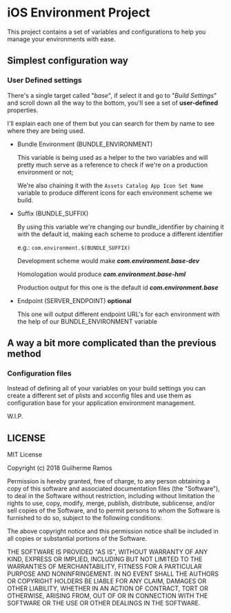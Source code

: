 # iOS Environment Project

This project contains a set of variables and configurations to help you manage your environments with ease.

## Simplest configuration way
### User Defined settings
There's a single target called "_base_", if select it and go to "_Build Settings_" and scroll down all the way to the bottom, you'll see a set of **user-defined** properties.

I'll explain each one of them but you can search for them by name to see where they are being used.

- Bundle Environment (BUNDLE_ENVIRONMENT)

    This variable is being used as a helper to the two variables and will pretty much serve as a reference to check if we're on a production environment or not;

    We're also chaining it with the `Assets Catalog App Icon Set Name` variable to produce different icons for each environment scheme we build.

- Suffix (BUNDLE_SUFFIX)

    By using this variable we're changing our bundle_identifier by chaining it with the default id, making each scheme to produce a different identifier

    e.g.: `com.environment.$(BUNDLE_SUFFIX)`

    Development scheme would make _**com.environment.base-dev**_

    Homologation would produce _**com.environment.base-hml**_

    Production output for this one is the default id _**com.environment.base**_


- Endpoint (SERVER_ENDPOINT) **optional**

    This one will output different endpoint URL's for each environment with the help of our BUNDLE_ENVIRONMENT variable

## A way a bit more complicated than the previous method
### Configuration files

Instead of defining all of your variables on your build settings you can create a different set of plists and xcconfig files and use them as configuration base for your application environment management.

W.I.P.


LICENSE
--
MIT License

Copyright (c) 2018 Guilherme Ramos

Permission is hereby granted, free of charge, to any person obtaining a copy
of this software and associated documentation files (the "Software"), to deal
in the Software without restriction, including without limitation the rights
to use, copy, modify, merge, publish, distribute, sublicense, and/or sell
copies of the Software, and to permit persons to whom the Software is
furnished to do so, subject to the following conditions:

The above copyright notice and this permission notice shall be included in all
copies or substantial portions of the Software.

THE SOFTWARE IS PROVIDED "AS IS", WITHOUT WARRANTY OF ANY KIND, EXPRESS OR
IMPLIED, INCLUDING BUT NOT LIMITED TO THE WARRANTIES OF MERCHANTABILITY,
FITNESS FOR A PARTICULAR PURPOSE AND NONINFRINGEMENT. IN NO EVENT SHALL THE
AUTHORS OR COPYRIGHT HOLDERS BE LIABLE FOR ANY CLAIM, DAMAGES OR OTHER
LIABILITY, WHETHER IN AN ACTION OF CONTRACT, TORT OR OTHERWISE, ARISING FROM,
OUT OF OR IN CONNECTION WITH THE SOFTWARE OR THE USE OR OTHER DEALINGS IN THE
SOFTWARE.
